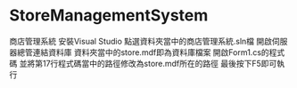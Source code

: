 # StoreManagementSystem
商店管理系統
安裝Visual Studio
點選資料夾當中的商店管理系統.sln檔
開啟伺服器總管連結資料庫
資料夾當中的store.mdf即為資料庫檔案
開啟Form1.cs的程式碼
並將第17行程式碼當中的路徑修改為store.mdf所在的路徑
最後按下F5即可執行
